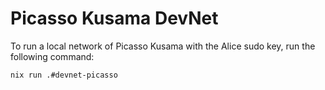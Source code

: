 # Picasso Kusama DevNet

To run a local network of Picasso Kusama with the Alice sudo key, run the following command:

```shell
nix run .#devnet-picasso
```